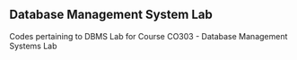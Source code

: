 ## Database Management System Lab

Codes pertaining to DBMS Lab for Course CO303 - Database Management Systems Lab
